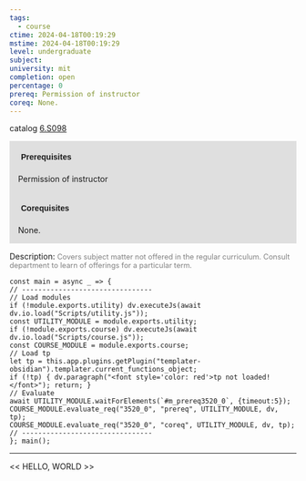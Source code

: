 ```yaml
---
tags:
  - course
ctime: 2024-04-18T00:19:29
mstime: 2024-04-18T00:19:29
level: undergraduate
subject: 
university: mit
completion: open
percentage: 0
prereq: Permission of instructor
coreq: None.
---
```


catalog [6.S098](http://student.mit.edu/catalog/m6e.html#6.S098)

<span style="display: block; padding: 15px; background-color: rgb(100, 100, 100, 0.2);"><font id="m_prereq3520_0" style="display: block; font-family: Arial, sans-serif; font-weight: bold; padding: 5px">Prerequisites</font><br><span id="prereq3520_0">Permission of instructor</span></span>
<span style="display: block; padding: 15px; background-color: rgb(100, 100, 100, 0.2);"><font id="m_coreq3520_0" style="display: block; font-family: Arial, sans-serif; font-weight: bold; padding: 5px">Corequisites</font><br><span id="coreq3520_0">None.</span></span>

<font style="">Description:</font>
<font style="color: grey; font-size: 0.8rem;">Covers subject matter not offered in the regular curriculum. Consult department to learn of offerings for a particular term.</font>

```dataviewjs
const main = async _ => {
// --------------------------------
// Load modules
if (!module.exports.utility) dv.executeJs(await dv.io.load("Scripts/utility.js"));
const UTILITY_MODULE = module.exports.utility;
if (!module.exports.course) dv.executeJs(await dv.io.load("Scripts/course.js"));
const COURSE_MODULE = module.exports.course;
// Load tp
let tp = this.app.plugins.getPlugin("templater-obsidian").templater.current_functions_object;
if (!tp) { dv.paragraph("<font style='color: red'>tp not loaded!</font>"); return; }
// Evaluate
await UTILITY_MODULE.waitForElements(`#m_prereq3520_0`, {timeout:5});
COURSE_MODULE.evaluate_req("3520_0", "prereq", UTILITY_MODULE, dv, tp);
COURSE_MODULE.evaluate_req("3520_0", "coreq", UTILITY_MODULE, dv, tp);
// --------------------------------
}; main();
```

---

<< HELLO, WORLD >>
